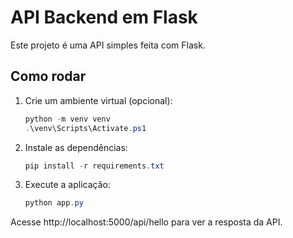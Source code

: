 # API Backend em Flask

Este projeto é uma API simples feita com Flask.

## Como rodar

1. Crie um ambiente virtual (opcional):
   ```powershell
   python -m venv venv
   .\venv\Scripts\Activate.ps1
   ```
2. Instale as dependências:
   ```powershell
   pip install -r requirements.txt
   ```
3. Execute a aplicação:
   ```powershell
   python app.py
   ```

Acesse http://localhost:5000/api/hello para ver a resposta da API.
